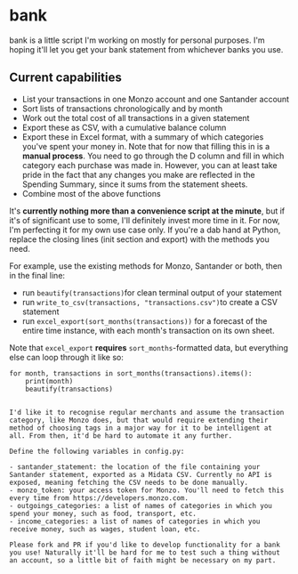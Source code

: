 # bank

bank is a little script I'm working on mostly for personal purposes. I'm hoping it'll let you get your bank statement from whichever banks you use.

## Current capabilities

- List your transactions in one Monzo account and one Santander account
- Sort lists of transactions chronologically and by month
- Work out the total cost of all transactions in a given statement
- Export these as CSV, with a cumulative balance column
- Export these in Excel format, with a summary of which categories you've spent your money in.
  Note that for now that filling this in is a **manual process**. You need to go through the D column and fill in which category each purchase was made in. However, you can at least take pride in the fact that any changes you make are reflected in the Spending Summary, since it sums from the statement sheets.
- Combine most of the above functions

It's **currently nothing more than a convenience script at the minute**, but if it's of significant use to some, I'll definitely invest more time in it. For now, I'm perfecting it for my own use case only. If you're a dab hand at Python, replace the closing lines (init section and export) with the methods you need. 

For example, use the existing methods for Monzo, Santander or both, then in the final line:

- run `beautify(transactions)`for clean terminal output of your statement
- run `write_to_csv(transactions, "transactions.csv")`to create a CSV statement
- run `excel_export(sort_months(transactions))` for a forecast of the entire time instance, with each month's transaction on its own sheet.

Note that `excel_export` **requires** `sort_months`-formatted data, but everything else can loop through it like so:

```
for month, transactions in sort_months(transactions).items():
    print(month)
    beautify(transactions)


I'd like it to recognise regular merchants and assume the transaction category, like Monzo does, but that would require extending their method of choosing tags in a major way for it to be intelligent at all. From then, it'd be hard to automate it any further.

Define the following variables in config.py:

- santander_statement: the location of the file containing your Santander statement, exported as a Midata CSV. Currently no API is exposed, meaning fetching the CSV needs to be done manually.
- monzo_token: your access token for Monzo. You'll need to fetch this every time from https://developers.monzo.com.
- outgoings_categories: a list of names of categories in which you spend your money, such as food, transport, etc.
- income_categories: a list of names of categories in which you receive money, such as wages, student loan, etc.

Please fork and PR if you'd like to develop functionality for a bank you use! Naturally it'll be hard for me to test such a thing without an account, so a little bit of faith might be necessary on my part.

